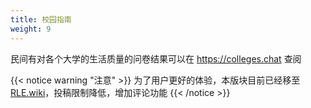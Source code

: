 ```yaml
---
title: 校园指南
weight: 9
---
```


民间有对各个大学的生活质量的问卷结果可以在 <https://colleges.chat> 查阅

{{< notice warning "注意" >}}
为了用户更好的体验，本版块目前已经移至 [RLE.wiki](https://rle.wiki)，投稿限制降低，增加评论功能
{{< /notice >}}
